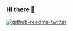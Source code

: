 ### Hi there 👋
[![github-readme-twitter](https://github-readme-twitter.gazf.vercel.app/api?id=_siposm)](https://github.com/gazf/github-readme-twitter)

